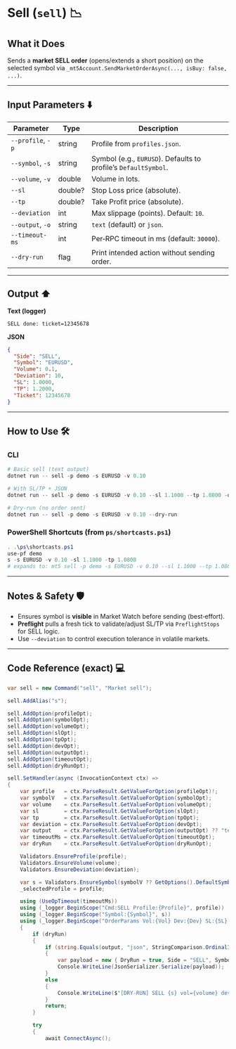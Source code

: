 # Sell (`sell`) 📉

## What it Does

Sends a **market SELL order** (opens/extends a short position) on the selected symbol via `_mt5Account.SendMarketOrderAsync(..., isBuy: false, ...)`.

---

## Input Parameters ⬇️

| Parameter         | Type    | Description                                                     |
| ----------------- | ------- | --------------------------------------------------------------- |
| `--profile`, `-p` | string  | Profile from `profiles.json`.                                   |
| `--symbol`, `-s`  | string  | Symbol (e.g., `EURUSD`). Defaults to profile’s `DefaultSymbol`. |
| `--volume`, `-v`  | double  | Volume in lots.                                                 |
| `--sl`            | double? | Stop Loss price (absolute).                                     |
| `--tp`            | double? | Take Profit price (absolute).                                   |
| `--deviation`     | int     | Max slippage (points). Default: `10`.                           |
| `--output`, `-o`  | string  | `text` (default) or `json`.                                     |
| `--timeout-ms`    | int     | Per‑RPC timeout in ms (default: `30000`).                       |
| `--dry-run`       | flag    | Print intended action without sending order.                    |

---

## Output ⬆️

**Text (logger)**

```
SELL done: ticket=12345678
```

**JSON**

```json
{
  "Side": "SELL",
  "Symbol": "EURUSD",
  "Volume": 0.1,
  "Deviation": 10,
  "SL": 1.0000,
  "TP": 1.2000,
  "Ticket": 12345678
}
```

---

## How to Use 🛠️

### CLI

```powershell
# Basic sell (text output)
dotnet run -- sell -p demo -s EURUSD -v 0.10

# With SL/TP + JSON
dotnet run -- sell -p demo -s EURUSD -v 0.10 --sl 1.1000 --tp 1.0800 -o json

# Dry‑run (no order sent)
dotnet run -- sell -p demo -s EURUSD -v 0.10 --dry-run
```

### PowerShell Shortcuts (from `ps/shortcasts.ps1`)

```powershell
. .\ps\shortcasts.ps1
use-pf demo
s -s EURUSD -v 0.10 -sl 1.1000 -tp 1.0800
# expands to: mt5 sell -p demo -s EURUSD -v 0.10 --sl 1.1000 --tp 1.0800 --timeout-ms 90000
```

---

## Notes & Safety 🛡️

* Ensures symbol is **visible** in Market Watch before sending (best‑effort).
* **Preflight** pulls a fresh tick to validate/adjust SL/TP via `PreflightStops` for SELL logic.
* Use `--deviation` to control execution tolerance in volatile markets.

---

## Code Reference (exact) 💻

```csharp
var sell = new Command("sell", "Market sell");

sell.AddAlias("s");

sell.AddOption(profileOpt);
sell.AddOption(symbolOpt);
sell.AddOption(volumeOpt);
sell.AddOption(slOpt);
sell.AddOption(tpOpt);
sell.AddOption(devOpt);
sell.AddOption(outputOpt);
sell.AddOption(timeoutOpt);
sell.AddOption(dryRunOpt);

sell.SetHandler(async (InvocationContext ctx) =>
{
    var profile   = ctx.ParseResult.GetValueForOption(profileOpt)!;
    var symbolV   = ctx.ParseResult.GetValueForOption(symbolOpt);
    var volume    = ctx.ParseResult.GetValueForOption(volumeOpt);
    var sl        = ctx.ParseResult.GetValueForOption(slOpt);
    var tp        = ctx.ParseResult.GetValueForOption(tpOpt);
    var deviation = ctx.ParseResult.GetValueForOption(devOpt);
    var output    = ctx.ParseResult.GetValueForOption(outputOpt) ?? "text";
    var timeoutMs = ctx.ParseResult.GetValueForOption(timeoutOpt);
    var dryRun    = ctx.ParseResult.GetValueForOption(dryRunOpt);

    Validators.EnsureProfile(profile);
    Validators.EnsureVolume(volume);
    Validators.EnsureDeviation(deviation);

    var s = Validators.EnsureSymbol(symbolV ?? GetOptions().DefaultSymbol);
    _selectedProfile = profile;

    using (UseOpTimeout(timeoutMs))
    using (_logger.BeginScope("Cmd:SELL Profile:{Profile}", profile))
    using (_logger.BeginScope("Symbol:{Symbol}", s))
    using (_logger.BeginScope("OrderParams Vol:{Vol} Dev:{Dev} SL:{SL} TP:{TP}", volume, deviation, sl, tp))
    {
        if (dryRun)
        {
            if (string.Equals(output, "json", StringComparison.OrdinalIgnoreCase))
            {
                var payload = new { DryRun = true, Side = "SELL", Symbol = s, Volume = volume, Deviation = deviation, SL = sl, TP = tp };
                Console.WriteLine(JsonSerializer.Serialize(payload));
            }
            else
            {
                Console.WriteLine($"[DRY-RUN] SELL {s} vol={volume} dev={deviation} SL={sl} TP={tp}");
            }
            return;
        }

        try
        {
            await ConnectAsync();
```
